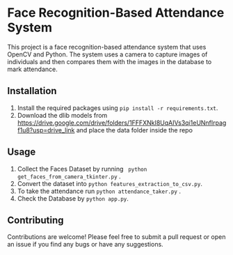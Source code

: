 # Face Recognition-Based Attendance System

This project is a face recognition-based attendance system that uses OpenCV and Python. The system uses a camera to capture images of individuals and then compares them with the images in the database to mark attendance.

## Installation
1. Install the required packages using ```pip install -r requirements.txt```.
2. Download the dlib models from https://drive.google.com/drive/folders/1FFFXNkI8UqAIVs3qi1eUNnfIrpagf1u8?usp=drive_link and place the data folder inside the repo

## Usage

1. Collect the Faces Dataset by running ``` python get_faces_from_camera_tkinter.py``` .
2. Convert the dataset into ```python features_extraction_to_csv.py```.
3. To take the attendance run ```python attendance_taker.py``` .
4. Check the Database by ```python app.py```.


## Contributing

Contributions are welcome! Please feel free to submit a pull request or open an issue if you find any bugs or have any suggestions.


